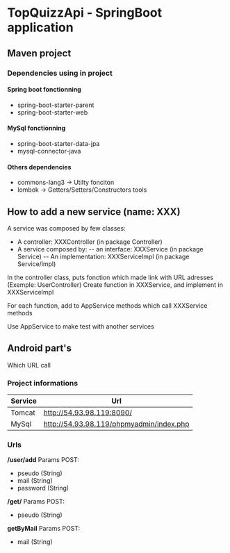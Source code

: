 # TopQuizzApi - SpringBoot application

## Maven project

### Dependencies using in project

#### Spring boot fonctionning
- spring-boot-starter-parent 
- spring-boot-starter-web

#### MySql fonctionning
- spring-boot-starter-data-jpa
- mysql-connector-java

#### Others dependencies
- commons-lang3 -> Utilty fonciton
- lombok -> Getters/Setters/Constructors tools

## How to add a new service (name: XXX)
A service was composed by few classes:
- A controller: XXXController (in package Controller)
- A service composed by:
-- an interface: XXXService (in package Service)
-- An implementation: XXXServiceImpl (in package Service/impl)

In the controller class, puts fonction which made link with URL adresses (Exemple: UserController)
Create function in XXXService, and implement in XXXServiceImpl

For each function, add to AppService methods which call XXXService methods

Use AppService to make test with another services

## Android part's
Which URL call

### Project informations

|Service|Url|
|----|----|
|Tomcat|http://54.93.98.119:8090/|
|MySql|http://54.93.98.119/phpmyadmin/index.php|

### Urls
**/user/add**
Params POST:
- pseudo (String)
- mail (String)
- password (String)

**/get/**
Params POST:
- pseudo (String)

**getByMail**
Params POST:
- mail (String)

